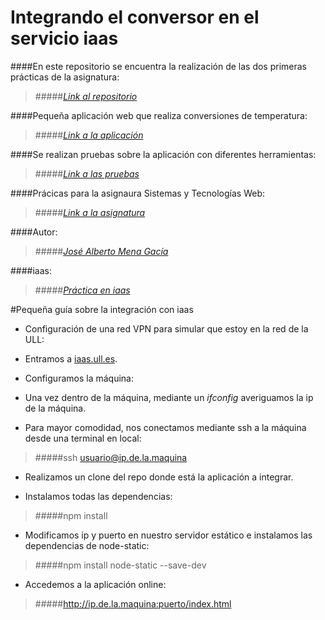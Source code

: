 # Integrando el conversor en el servicio iaas

####En este repositorio se encuentra la realización de las dos primeras prácticas de la asignatura:
>#####[_Link al repositorio_](https://github.com/alu0100768893/ConversorDeTemperatura/tree/iaas)

####Pequeña aplicación web que realiza conversiones de temperatura:
>#####[_Link a la aplicación_](http://alu0100768893.github.io/ConversorDeTemperatura/)

####Se realizan pruebas sobre la aplicación con diferentes herramientas:
>#####[_Link a las pruebas_](http://alu0100768893.github.io/ConversorDeTemperatura/tests/index.html)

####Prácicas para la asignaura Sistemas y Tecnologías Web:
>#####[_Link a la asignatura_](http://eguia.ull.es/etsii/query.php?codigo=139264512)

####Autor:
>#####[_José Alberto Mena Gacía_](http://alu0100768893.github.io)

####iaas:
>#####[_Práctica en iaas_](http://10.6.128.77:8080/index.html)


#Pequeña guía sobre la integración con iaas

* Configuración de una red VPN para simular que estoy en la red de la ULL:


* Entramos a [iaas.ull.es](iaas.ull.es).

* Configuramos la máquina:


* Una vez dentro de la máquina, mediante un _ifconfig_ averiguamos la ip de la máquina.
 
* Para mayor comodidad, nos conectamos mediante ssh a la máquina desde una terminal en local:
>#####ssh usuario@ip.de.la.maquina

* Realizamos un clone del repo donde está la aplicación a integrar.

* Instalamos todas las dependencias:
>#####npm install

* Modificamos ip y puerto en nuestro servidor estático e instalamos las dependencias de node-static:
>#####npm install node-static --save-dev

* Accedemos a la aplicación online:
>#####http://ip.de.la.maquina:puerto/index.html
